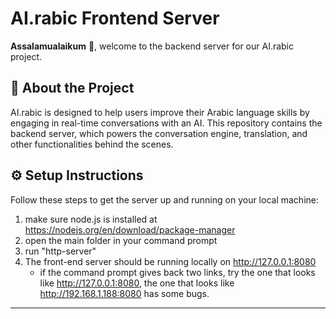 # AI.rabic Frontend Server

**Assalamualaikum** 👋, welcome to the backend server for our AI.rabic project.

## 🌟 About the Project

AI.rabic is designed to help users improve their Arabic language skills by engaging in real-time conversations with an AI. This repository contains the backend server, which powers the conversation engine, translation, and other functionalities behind the scenes.

## ⚙️ Setup Instructions

Follow these steps to get the server up and running on your local machine:

1. make sure node.js is installed at https://nodejs.org/en/download/package-manager
2. open the main folder in your command prompt
3. run "http-server"
4. The front-end server should be running locally on http://127.0.0.1:8080
   - if the command prompt gives back two links, try the one that looks like http://127.0.0.1:8080, the one that looks like http://192.168.1.188:8080 has some bugs.
---

